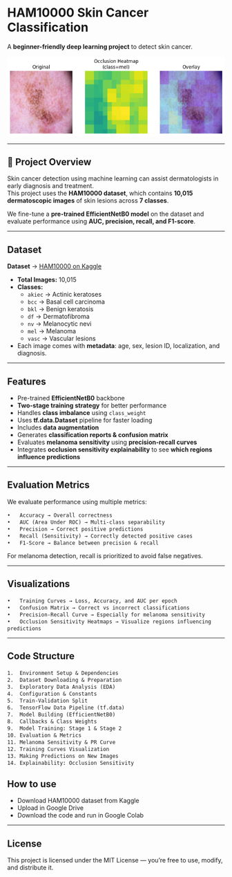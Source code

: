 # HAM10000 Skin Cancer Classification  
A **beginner-friendly deep learning project** to detect skin cancer.

![Skin Cancer Detection Model](https://github.com/debabratapruseth/Healthcare_Models/blob/main/Cancer%20Model.png)

---

## **📖 Project Overview**
Skin cancer detection using machine learning can assist dermatologists in early diagnosis and treatment.  
This project uses the **HAM10000 dataset**, which contains **10,015 dermatoscopic images** of skin lesions across **7 classes**.

We fine-tune a **pre-trained EfficientNetB0 model** on the dataset and evaluate performance using **AUC, precision, recall, and F1-score**.

---

## **Dataset**
**Dataset** → [HAM10000 on Kaggle](https://www.kaggle.com/datasets/kmader/skin-cancer-mnist-ham10000)

- **Total Images:** 10,015
- **Classes:**
    - `akiec` → Actinic keratoses  
    - `bcc` → Basal cell carcinoma  
    - `bkl` → Benign keratosis  
    - `df` → Dermatofibroma  
    - `nv` → Melanocytic nevi  
    - `mel` → Melanoma  
    - `vasc` → Vascular lesions
- Each image comes with **metadata**: age, sex, lesion ID, localization, and diagnosis.

---

## **Features**
- Pre-trained **EfficientNetB0** backbone
- **Two-stage training strategy** for better performance  
- Handles **class imbalance** using `class_weight`  
- Uses **tf.data.Dataset** pipeline for faster loading  
- Includes **data augmentation**  
- Generates **classification reports & confusion matrix**  
- Evaluates **melanoma sensitivity** using **precision-recall curves**  
- Integrates **occlusion sensitivity explainability** to see **which regions influence predictions**


---


## Evaluation Metrics

We evaluate performance using multiple metrics:

	•	Accuracy → Overall correctness
	•	AUC (Area Under ROC) → Multi-class separability
	•	Precision → Correct positive predictions
	•	Recall (Sensitivity) → Correctly detected positive cases
	•	F1-Score → Balance between precision & recall

For melanoma detection, recall is prioritized to avoid false negatives.

---

## Visualizations

	•	Training Curves → Loss, Accuracy, and AUC per epoch
	•	Confusion Matrix → Correct vs incorrect classifications
	•	Precision-Recall Curve → Especially for melanoma sensitivity
	•	Occlusion Sensitivity Heatmaps → Visualize regions influencing predictions

---

## Code Structure 

	1.	Environment Setup & Dependencies
	2.	Dataset Downloading & Preparation
	3.	Exploratory Data Analysis (EDA)
	4.	Configuration & Constants
	5.	Train-Validation Split
	6.	TensorFlow Data Pipeline (tf.data)
	7.	Model Building (EfficientNetB0)
	8.	Callbacks & Class Weights
	9.	Model Training: Stage 1 & Stage 2
	10.	Evaluation & Metrics
	11.	Melanoma Sensitivity & PR Curve
	12.	Training Curves Visualization
	13.	Making Predictions on New Images
	14.	Explainability: Occlusion Sensitivity
 
 ## How to use

 - Download HAM10000 dataset from Kaggle
 - Upload in Google Drive 
 - Download the code and run in Google Colab

 ---

 
 ## License

This project is licensed under the MIT License — you’re free to use, modify, and distribute it.
